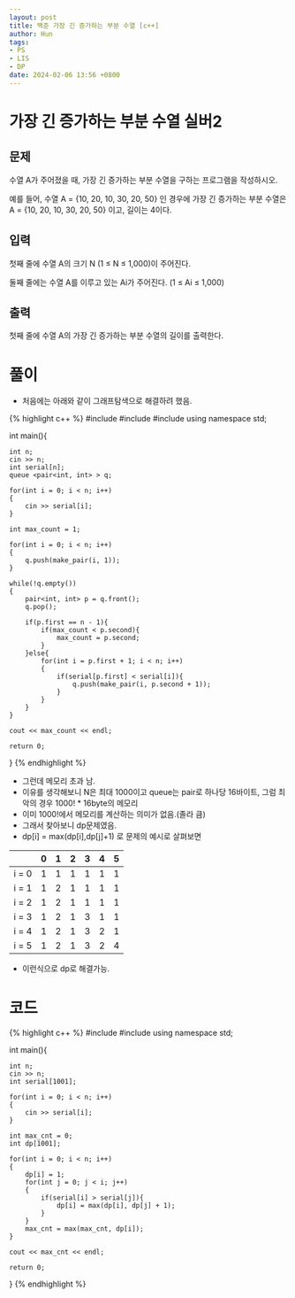 ```yaml
---
layout: post
title: 백준 가장 긴 증가하는 부분 수열 [c++]
author: Hun
tags:
- PS
- LIS
- DP
date: 2024-02-06 13:56 +0800
---
```


# 가장 긴 증가하는 부분 수열 실버2

## 문제
수열 A가 주어졌을 때, 가장 긴 증가하는 부분 수열을 구하는 프로그램을 작성하시오.

예를 들어, 수열 A = {10, 20, 10, 30, 20, 50} 인 경우에 가장 긴 증가하는 부분 수열은 A = {10, 20, 10, 30, 20, 50} 이고, 길이는 4이다.

## 입력
첫째 줄에 수열 A의 크기 N (1 ≤ N ≤ 1,000)이 주어진다.

둘째 줄에는 수열 A를 이루고 있는 Ai가 주어진다. (1 ≤ Ai ≤ 1,000)

## 출력
첫째 줄에 수열 A의 가장 긴 증가하는 부분 수열의 길이를 출력한다.

# 풀이
- 처음에는 아래와 같이 그래프탐색으로 해결하려 했음.

{% highlight c++ %}
#include <iostream>
#include <vector>
#include <queue>
using namespace std;

int main(){

    int n;
    cin >> n;
    int serial[n];
    queue <pair<int, int> > q;

    for(int i = 0; i < n; i++)
    {
        cin >> serial[i];
    }

    int max_count = 1;

    for(int i = 0; i < n; i++)
    {
        q.push(make_pair(i, 1));
    }

    while(!q.empty())
    {
        pair<int, int> p = q.front();
        q.pop();

        if(p.first == n - 1){
            if(max_count < p.second){
                max_count = p.second;
            }   
        }else{
            for(int i = p.first + 1; i < n; i++)
            {
                if(serial[p.first] < serial[i]){
                    q.push(make_pair(i, p.second + 1));
                }
            }
        }
    }

    cout << max_count << endl;

    return 0;
}
{% endhighlight %}

- 그런데 메모리 초과 남.
- 이유를 생각해보니 N은 최대 1000이고 queue는 pair로 하나당 16바이트, 그럼 최악의 경우 1000! * 16byte의 메모리
- 이미 1000!에서 메모리를 계산하는 의미가 없음.(졸라 큼)
- 그래서 찾아보니 dp문제였음.
- dp[i] = max(dp[i],dp[j]+1) 로 문제의 예시로 살펴보면

|  | 0 | 1 | 2 | 3 | 4 | 5 |
| --- | --- | --- | --- | --- | --- | --- |
| i = 0 | 1 | 1 | 1 | 1 | 1 | 1 |
| i = 1 | 1 | 2 | 1 | 1 | 1 | 1 | 
| i = 2 | 1 | 2 | 1 | 1 | 1 | 1 |
| i = 3 | 1 | 2 | 1 | 3 | 1 | 1 |
| i = 4 | 1 | 2 | 1 | 3 | 2 | 1 |
| i = 5 | 1 | 2 | 1 | 3 | 2 | 4 |

- 이런식으로 dp로 해결가능.

# 코드
{% highlight c++ %}
#include <iostream>
#include <algorithm>
using namespace std;

int main(){

    int n;
    cin >> n;
    int serial[1001];

    for(int i = 0; i < n; i++)
    {
        cin >> serial[i];
    }

    int max_cnt = 0;
    int dp[1001];

    for(int i = 0; i < n; i++)
    {
        dp[i] = 1;
        for(int j = 0; j < i; j++)
        {
            if(serial[i] > serial[j]){
                dp[i] = max(dp[i], dp[j] + 1);
            }
        }
        max_cnt = max(max_cnt, dp[i]);
    }

    cout << max_cnt << endl;

    return 0;
}
{% endhighlight %}
